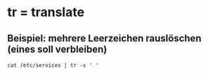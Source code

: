 # tr = translate 

## Beispiel: mehrere Leerzeichen rauslöschen (eines soll verbleiben) 

```
cat /etc/services | tr -s ' ' 
```
